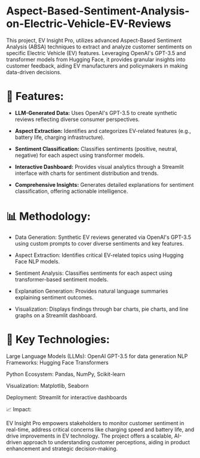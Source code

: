 # Aspect-Based-Sentiment-Analysis-on-Electric-Vehicle-EV-Reviews

This project, EV Insight Pro, utilizes advanced Aspect-Based Sentiment Analysis (ABSA) techniques to extract and analyze customer sentiments on specific Electric Vehicle (EV) features. Leveraging OpenAI's GPT-3.5 and transformer models from Hugging Face, it provides granular insights into customer feedback, aiding EV manufacturers and policymakers in making data-driven decisions.

# 🧰 Features:

- **LLM-Generated Data:** Uses OpenAI's GPT-3.5 to create synthetic reviews reflecting diverse consumer perspectives.

- **Aspect Extraction:** Identifies and categorizes EV-related features (e.g., battery life, charging infrastructure).

- **Sentiment Classification:** Classifies sentiments (positive, neutral, negative) for each aspect using transformer models.

- **Interactive Dashboard:** Provides visual analytics through a Streamlit interface with charts for sentiment distribution and trends.

- **Comprehensive Insights:** Generates detailed explanations for sentiment classification, offering actionable intelligence.


 # 📊 Methodology:

- Data Generation: Synthetic EV reviews generated via OpenAI's GPT-3.5 using custom prompts to cover diverse sentiments and key features.

- Aspect Extraction: Identifies critical EV-related topics using Hugging Face NLP models.

- Sentiment Analysis: Classifies sentiments for each aspect using transformer-based sentiment models.

- Explanation Generation: Provides natural language summaries explaining sentiment outcomes.

- Visualization: Displays findings through bar charts, pie charts, and line graphs on a Streamlit dashboard.


# 📌 Key Technologies:

Large Language Models (LLMs): OpenAI GPT-3.5 for data generation
NLP Frameworks: Hugging Face Transformers

Python Ecosystem: Pandas, NumPy, Scikit-learn

Visualization: Matplotlib, Seaborn

Deployment: Streamlit for interactive dashboards

📈 Impact:

EV Insight Pro empowers stakeholders to monitor customer sentiment in real-time, address critical concerns like charging speed and battery life, and drive improvements in EV technology. The project offers a scalable, AI-driven approach to understanding customer perceptions, aiding in product enhancement and strategic decision-making.

